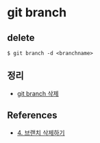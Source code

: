 # git branch

## delete
```
$ git branch -d <branchname>
```

## 정리
* [git branch 삭제](https://junho85.pe.kr/1432)

## References
* [4. 브랜치 삭제하기](https://backlog.com/git-tutorial/kr/stepup/stepup2_5.html)